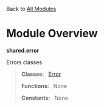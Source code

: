 Back to [All Modules](https://github.com/pyrustic/shared/blob/master/docs/modules/README.md#readme)

# Module Overview

**shared.error**
 
Errors classes

> **Classes:** &nbsp; [Error](https://github.com/pyrustic/shared/blob/master/docs/modules/content/shared.error/content/classes/Error.md#class-error)
>
> **Functions:** &nbsp; None
>
> **Constants:** &nbsp; None
